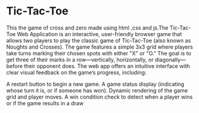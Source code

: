# Tic-Tac-Toe
This the game of cross and zero made using html ,css and js.The Tic-Tac-Toe Web Application is an interactive, user-friendly browser game that allows two players to play the classic game of Tic-Tac-Toe (also known as Noughts and Crosses). The game features a simple 3x3 grid where players take turns marking their chosen spots with either "X" or "O." The goal is to get three of their marks in a row—vertically, horizontally, or diagonally—before their opponent does.
The web app offers an intuitive interface with clear visual feedback on the game’s progress, including:

A restart button to begin a new game.
A game status display (indicating whose turn it is, or if someone has won).
Dynamic rendering of the game grid and player moves.
A win condition check to detect when a player wins or if the game results in a draw
